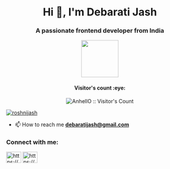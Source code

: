 <h1 align="center">Hi 👋, I'm Debarati Jash</h1>
<h3 align="center">A passionate frontend developer from India</h3>

<div id="header" align="center">
  <img src="https://media.giphy.com/media/M9gbBd9nbDrOTu1Mqx/giphy.gif" width="100"/>
</div>
<h4 align="center">Visitor's count :eye:</h4>
<p align="center"><img src="https://profile-counter.glitch.me/roshnijash/count.svg" alt="AnhellO :: Visitor's Count" /></p>

<!-- <p align="left"> <img src="https://komarev.com/ghpvc/?username=roshnijash&label=Profile%20views&color=0e75b6&style=flat" alt="roshnijash" /> </p> -->

<p align="left"> <a href="https://github.com/ryo-ma/github-profile-trophy"><img src="https://github-profile-trophy.vercel.app/?username=roshnijash" alt="roshnijash" /></a> </p>



- 📫 How to reach me **debaratijash@gmail.com**

<h3 align="left">Connect with me:</h3>
<p align="left">
<a href="https://linkedin.com/in/https://www.linkedin.com/in/debarati-jash-9ab87a201/" target="blank"><img align="center" src="https://raw.githubusercontent.com/rahuldkjain/github-profile-readme-generator/master/src/images/icons/Social/linked-in-alt.svg" alt="https://www.linkedin.com/in/debarati-jash-9ab87a201/" height="30" width="40" /></a>
<a href="https://fb.com/https://www.facebook.com/debarati.jash.7" target="blank"><img align="center" src="https://raw.githubusercontent.com/rahuldkjain/github-profile-readme-generator/master/src/images/icons/Social/facebook.svg" alt="https://www.facebook.com/debarati.jash.7" height="30" width="40" /></a>
</p>




